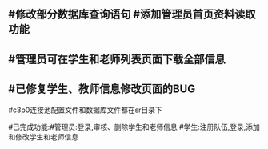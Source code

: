 ﻿#修改部分数据库查询语句
#添加管理员首页资料读取功能
-------------------------------------------------------
#管理员可在学生和老师列表页面下载全部信息
-------------------------------------------------------
#已修复学生、教师信息修改页面的BUG
--------------------------------------------------------
#c3p0连接池配置文件和数据库文件都在sr目录下

#已完成功能:#管理员:登录,审核、删除学生和老师信息 #学生:注册队伍,登录,添加和修改学生和老师信息

